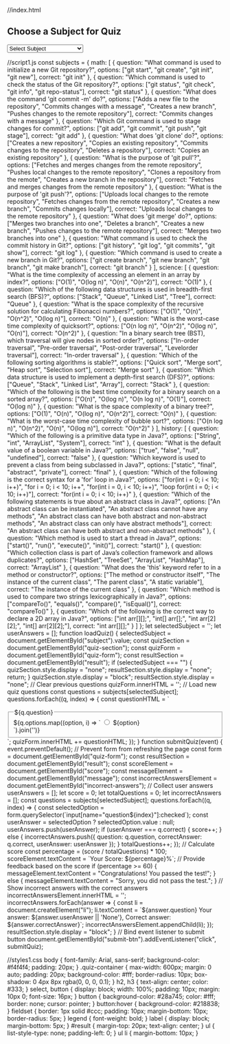 
//index.html
<!DOCTYPE html>
<html lang="en">
<head>
 <meta charset="UTF-8">
 <meta name="viewport" content="width=device-width, initial-scale=1.0">
 <title>Subject Quiz</title>
 <link rel="stylesheet" href="styles1.css">
</head>
<body>
 <div class="quiz-container">
 <h2>Choose a Subject for Quiz</h2>
 <select id="subject" onchange="loadQuiz()">
 <option value="">Select Subject</option>
 <option value="math">VERSION CONTROLLER</option>
 <option value="science">DSA</option>
 <option value="history">JAVA</option>
 </select>
 <div id="quiz-section" style="display: none;">
 <h3>Quiz Questions</h3>
 <form id="quiz-form">
 <!-- Quiz Questions will be dynamically inserted here -->
 </form>
 <button type="button" id="submit-btn">Submit Quiz</button>
 </div>
 <div id="result" style="display: none;">
 <h3>Your Result</h3>
 <p id="score"></p>
 <p id="message"></p>
 <ul id="incorrect-answers">
 <!-- Incorrect answers and the correct answers will be displayed here -->
 </ul>
 </div>
 </div>
 <script src="script1.js"></script>
</body>
</html>

//script1.js
const subjects = {
 math: [
 {
 question: "What command is used to initialize a new Git repository?",
 options: ["git start", "git create", "git init", "git new"],
 correct: "git init"
 },
 {
 question: "Which command is used to check the status of the Git repository?",
 options: ["git status", "git check", "git info", "git repo-status"],
 correct: "git status"
 },
 {
 question: "What does the command 'git commit -m' do?",
 options: ["Adds a new file to the repository", "Commits changes with a message",
"Creates a new branch", "Pushes changes to the remote repository"],
 correct: "Commits changes with a message"
 },
 {
 question: "Which Git command is used to stage changes for commit?",
 options: ["git add", "git commit", "git push", "git stage"],
 correct: "git add"
 },
 {
 question: "What does 'git clone' do?",
 options: ["Creates a new repository", "Copies an existing repository", "Commits
changes to the repository", "Deletes a repository"],
 correct: "Copies an existing repository"
 },
 {
 question: "What is the purpose of 'git pull'?",
 options: ["Fetches and merges changes from the remote repository", "Pushes local
changes to the remote repository", "Clones a repository from the remote", "Creates a new
branch in the repository"],
 correct: "Fetches and merges changes from the remote repository"
 },
 {
 question: "What is the purpose of 'git push'?",
 options: ["Uploads local changes to the remote repository", "Fetches changes from the
remote repository", "Creates a new branch", "Commits changes locally"],
 correct: "Uploads local changes to the remote repository"
 },
 {
 question: "What does 'git merge' do?",
 options: ["Merges two branches into one", "Deletes a branch", "Creates a new
branch", "Pushes changes to the remote repository"],
 correct: "Merges two branches into one"
 },
 {
 question: "What command is used to check the commit history in Git?",
 options: ["git history", "git log", "git commits", "git show"],
 correct: "git log"
 },
 {
 question: "Which command is used to create a new branch in Git?",
 options: ["git create branch", "git new branch", "git branch", "git make branch"],
 correct: "git branch"
 }
 ],
 science: [
 {
 question: "What is the time complexity of accessing an element in an array by
index?",
 options: ["O(1)", "O(log n)", "O(n)", "O(n^2)"],
 correct: "O(1)"
 },
 {
 question: "Which of the following data structures is used in breadth-first search
(BFS)?",
 options: ["Stack", "Queue", "Linked List", "Tree"],
 correct: "Queue"
 },
 {
 question: "What is the space complexity of the recursive solution for calculating
Fibonacci numbers?",
 options: ["O(1)", "O(n)", "O(n^2)", "O(log n)"],
 correct: "O(n)"
 },
 {
 question: "What is the worst-case time complexity of quicksort?",
 options: ["O(n log n)", "O(n^2)", "O(log n)", "O(n)"],
 correct: "O(n^2)"
 },
 {
 question: "In a binary search tree (BST), which traversal will give nodes in sorted
order?",
 options: ["In-order traversal", "Pre-order traversal", "Post-order traversal", "Levelorder traversal"],
 correct: "In-order traversal"
 },
 {
 question: "Which of the following sorting algorithms is stable?",
 options: ["Quick sort", "Merge sort", "Heap sort", "Selection sort"],
 correct: "Merge sort"
 },
 {
 question: "Which data structure is used to implement a depth-first search (DFS)?",
 options: ["Queue", "Stack", "Linked List", "Array"],
 correct: "Stack"
 },
 {
 question: "Which of the following is the best time complexity for a binary search on a
sorted array?",
 options: ["O(n)", "O(log n)", "O(n log n)", "O(1)"],
 correct: "O(log n)"
 },
 {
 question: "What is the space complexity of a binary tree?",
 options: ["O(1)", "O(n)", "O(log n)", "O(n^2)"],
 correct: "O(n)"
 },
 {
 question: "What is the worst-case time complexity of bubble sort?",
 options: ["O(n log n)", "O(n^2)", "O(n)", "O(log n)"],
 correct: "O(n^2)"
 }
 ],
 history: [
 {
 question: "Which of the following is a primitive data type in Java?",
 options: ["String", "int", "ArrayList", "System"],
 correct: "int"
 },
 {
 question: "What is the default value of a boolean variable in Java?",
 options: ["true", "false", "null", "undefined"],
 correct: "false"
 },
 {
 question: "Which keyword is used to prevent a class from being subclassed in Java?",
 options: ["static", "final", "abstract", "private"],
 correct: "final"
 },
 {
 question: "Which of the following is the correct syntax for a 'for' loop in Java?",
 options: ["for(int i = 0; i < 10; i++)", "for i = 0; i < 10; i++", "for(int i = 0, i < 10;
i++)", "loop for(int i = 0; i < 10; i++)"],
 correct: "for(int i = 0; i < 10; i++)"
 },
 {
 question: "Which of the following statements is true about an abstract class in Java?",
 options: ["An abstract class can be instantiated", "An abstract class cannot have any
methods", "An abstract class can have both abstract and non-abstract methods", "An abstract
class can only have abstract methods"],
 correct: "An abstract class can have both abstract and non-abstract methods"
 },
 {
 question: "Which method is used to start a thread in Java?",
 options: ["start()", "run()", "execute()", "init()"],
 correct: "start()"
 },
 {
 question: "Which collection class is part of Java’s collection framework and allows
duplicates?",
 options: ["HashSet", "TreeSet", "ArrayList", "HashMap"],
 correct: "ArrayList"
 },
 {
 question: "What does the 'this' keyword refer to in a method or constructor?",
 options: ["The method or constructor itself", "The instance of the current class", "The
parent class", "A static variable"],
 correct: "The instance of the current class"
 },
 {
 question: "Which method is used to compare two strings lexicographically in Java?",
 options: ["compareTo()", "equals()", "compare()", "isEqual()"],
 correct: "compareTo()"
 },
 {
 question: "Which of the following is the correct way to declare a 2D array in Java?",
 options: ["int arr[][];", "int[] arr[];", "int arr[2][2];", "int[] arr[2][2];"],
 correct: "int arr[][];"
 }
 ]
};
let selectedSubject = '';
let userAnswers = [];
function loadQuiz() {
 selectedSubject = document.getElementById("subject").value;
 const quizSection = document.getElementById("quiz-section");
 const quizForm = document.getElementById("quiz-form");
 const resultSection = document.getElementById("result");
 if (selectedSubject === "") {
 quizSection.style.display = "none";
 resultSection.style.display = "none";
 return;
 }
 quizSection.style.display = "block";
 resultSection.style.display = "none";
 // Clear previous questions
 quizForm.innerHTML = '';
 // Load new quiz questions
 const questions = subjects[selectedSubject];
 questions.forEach((q, index) => {
 const questionHTML = `
 <fieldset>
 <legend>${q.question}</legend>
 ${q.options.map((option, i) => `
 <label>
 <input type="radio" name="question${index}" value="${option}">
 ${option}
 </label><br>
 `).join('')}
 </fieldset>
 `;
 quizForm.innerHTML += questionHTML;
 });
}
function submitQuiz(event) {
 event.preventDefault(); // Prevent form from refreshing the page
 const form = document.getElementById("quiz-form");
 const resultSection = document.getElementById("result");
 const scoreElement = document.getElementById("score");
 const messageElement = document.getElementById("message");
 const incorrectAnswersElement = document.getElementById("incorrect-answers");
 // Collect user answers
 userAnswers = [];
 let score = 0;
 let totalQuestions = 0;
 let incorrectAnswers = [];
 const questions = subjects[selectedSubject];
 questions.forEach((q, index) => {
 const selectedOption =
form.querySelector(`input[name="question${index}"]:checked`);
 const userAnswer = selectedOption ? selectedOption.value : null;
 userAnswers.push(userAnswer);
 if (userAnswer === q.correct) {
 score++;
 } else {
 incorrectAnswers.push({ question: q.question, correctAnswer: q.correct, userAnswer:
userAnswer });
 }
 totalQuestions++;
 });
 // Calculate score
 const percentage = (score / totalQuestions) * 100;
 scoreElement.textContent = `Your Score: ${percentage}%`;
 // Provide feedback based on the score
 if (percentage >= 60) {
 messageElement.textContent = "Congratulations! You passed the test!";
 } else {
 messageElement.textContent = "Sorry, you did not pass the test.";
 }
 // Show incorrect answers with the correct answers
 incorrectAnswersElement.innerHTML = '';
 incorrectAnswers.forEach(answer => {
 const li = document.createElement("li");
 li.textContent = `${answer.question} Your answer: ${answer.userAnswer || 'None'},
Correct answer: ${answer.correctAnswer}`;
 incorrectAnswersElement.appendChild(li);
 });
 resultSection.style.display = "block";
}
// Bind event listener to submit button
document.getElementById("submit-btn").addEventListener("click", submitQuiz);

//styles1.css
body {
 font-family: Arial, sans-serif;
 background-color: #f4f4f4;
 padding: 20px;
}
.quiz-container {
 max-width: 600px;
 margin: 0 auto;
 padding: 20px;
 background-color: #fff;
 border-radius: 10px;
 box-shadow: 0 4px 8px rgba(0, 0, 0, 0.1);
}
h2, h3 {
 text-align: center;
 color: #333;
}
select, button {
 display: block;
 width: 100%;
 padding: 10px;
 margin: 10px 0;
 font-size: 16px;
}
button {
 background-color: #28a745;
 color: #fff;
 border: none;
 cursor: pointer;
}
button:hover {
 background-color: #218838;
}
fieldset {
 border: 1px solid #ccc;
 padding: 10px;
 margin-bottom: 10px;
 border-radius: 5px;
}
legend {
 font-weight: bold;
}
label {
 display: block;
 margin-bottom: 5px;
}
#result {
 margin-top: 20px;
 text-align: center;
}
ul {
 list-style-type: none;
 padding-left: 0;
}
ul li {
 margin-bottom: 10px;
}



